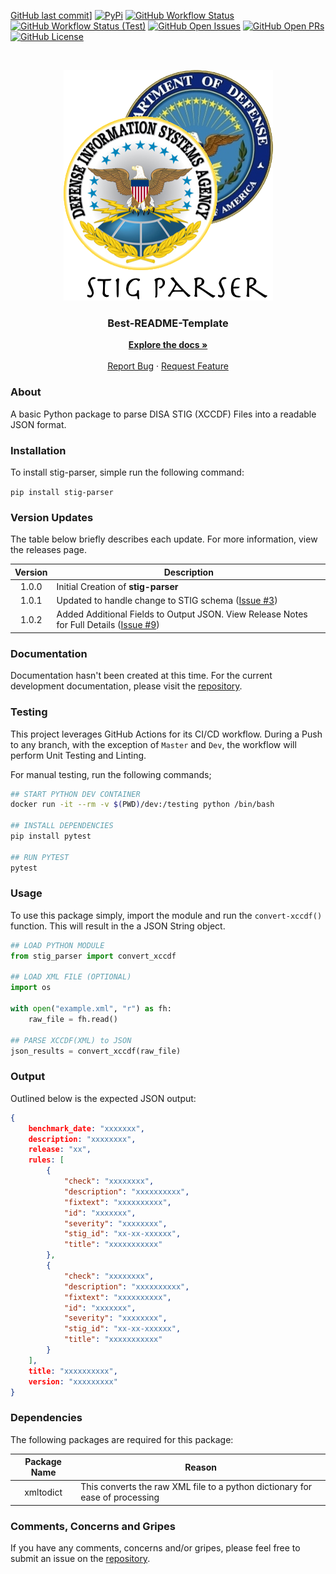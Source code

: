 <!-- PROJECT SHIELDS -->
[GitHub last commit][commit-shield]]
[![PyPi][pypi-shield]][pypi-url]
[![GitHub Workflow Status][workflow-shield]][workflow-url]
[![GitHub Workflow Status (Test)][workflow-test-shield]][workflow-test-url]
[![GitHub Open Issues][issues-shield]][issues-url]
[![GitHub Open PRs][pr-shield]][pr-url]
[![GitHub License][license-shield]][license-url]


<!-- PROJECT LOGO -->
<br />
<p align="center">
  <a href="https://github.com/pkeech/stig_parser">
    <!--<img src="images/logo.png" alt="Logo" width="80" height="80">-->
    <img src="docs/images/STIG_Parser.png" alt="Logo" />
  </a>

  <h3 align="center">Best-README-Template</h3>

  <p align="center">
    <a href="#"><strong>Explore the docs »</strong></a>
    <br />
    <br />
    <a href="https://github.com/pkeech/stig_parser/issues">Report Bug</a>
    ·
    <a href="https://github.com/pkeech/stig_parser/issues">Request Feature</a>
  </p>
</p>


### About
A basic Python package to parse DISA STIG (XCCDF) Files into a readable JSON format.

### Installation
To install stig-parser, simple run the following command:

`pip install stig-parser`

### Version Updates
The table below briefly describes each update. For more information, view the releases page.

| Version | Description |
| :---: | --- | 
| 1.0.0 | Initial Creation of **stig-parser** |
| 1.0.1 | Updated to handle change to STIG schema ([Issue #3](https://github.com/pkeech/stig_parser/issues/3)) |
| 1.0.2 | Added Additional Fields to Output JSON. View Release Notes for Full Details ([Issue #9](https://github.com/pkeech/stig_parser/issues/9))|

### Documentation

Documentation hasn't been created at this time. For the current development documentation, please visit the [repository](https://github.com/pkeech/stig_parser).

### Testing 
This project leverages GitHub Actions for its CI/CD workflow. During a Push to any branch, with the exception of `Master` and `Dev`, the workflow will perform Unit Testing and Linting.

For manual testing, run the following commands;

``` bash
## START PYTHON DEV CONTAINER
docker run -it --rm -v $(PWD)/dev:/testing python /bin/bash

## INSTALL DEPENDENCIES
pip install pytest

## RUN PYTEST
pytest
```

### Usage

To use this package simply, import the module and run the `convert-xccdf()` function. This will result in the a JSON String object. 

``` python
## LOAD PYTHON MODULE
from stig_parser import convert_xccdf

## LOAD XML FILE (OPTIONAL)
import os

with open("example.xml", "r") as fh:
    raw_file = fh.read()

## PARSE XCCDF(XML) to JSON
json_results = convert_xccdf(raw_file)

```

### Output

Outlined below is the expected JSON output:

``` json
{
    benchmark_date: "xxxxxxx",
    description: "xxxxxxxx",
    release: "xx",
    rules: [
        {
            "check": "xxxxxxxx", 
            "description": "xxxxxxxxxx", 
            "fixtext": "xxxxxxxxxx", 
            "id": "xxxxxxx", 
            "severity": "xxxxxxxx", 
            "stig_id": "xx-xx-xxxxxx", 
            "title": "xxxxxxxxxxx"
        },
        {
            "check": "xxxxxxxx", 
            "description": "xxxxxxxxxx", 
            "fixtext": "xxxxxxxxxx", 
            "id": "xxxxxxx", 
            "severity": "xxxxxxxx", 
            "stig_id": "xx-xx-xxxxxx", 
            "title": "xxxxxxxxxxx"
        }
    ],
    title: "xxxxxxxxxx",
    version: "xxxxxxxxx"
}
```


### Dependencies

The following packages are required for this package:

| Package Name | Reason |
| :---: | --- |
| xmltodict | This converts the raw XML file to a python dictionary for ease of processing |

### Comments, Concerns and Gripes

If you have any comments, concerns and/or gripes, please feel free to submit an issue on the [repository](https://github.com/pkeech/stig_parser).

<!-- MARKDOWN LINKS & IMAGES -->
[commit-shield]: https://img.shields.io/github/last-commit/pkeech/stig_parser?style=for-the-badge
[pypi-shield]: https://img.shields.io/pypi/v/stig-parser?style=for-the-badge
[pypi-url]: https://pypi.org/project/stig-parser/
[workflow-shield]: https://img.shields.io/github/workflow/status/pkeech/stig_parser/STIG%20Parser%20CI?style=for-the-badge
[workflow-url]: https://github.com/pkeech/stig_parser/actions
[workflow-test-shield]: https://img.shields.io/github/workflow/status/pkeech/stig_parser/STIG%20Parser%20CI%20(Test)?label=BUILD%20%28TEST%29&style=for-the-badge
[workflow-test-url]: https://github.com/pkeech/stig_parser/actions
[issues-shield]: https://img.shields.io/github/issues/pkeech/stig_parser?style=for-the-badge
[issues-url]: https://github.com/pkeech/stig_parser/issues
[pr-shield]: https://img.shields.io/github/issues-pr/pkeech/stig_parser?style=for-the-badge
[pr-url]: https://github.com/pkeech/stig_parser/pulls
[license-shield]: https://img.shields.io/github/license/pkeech/stig_parser?style=for-the-badge
[license-url]: https://github.com/pkeech/stig_parser/blob/master/LICENSE
[linkedin-shield]: https://img.shields.io/badge/-LinkedIn-black.svg?style=for-the-badge&logo=linkedin&colorB=555
[linkedin-url]: https://www.linkedin.com/in/peter-keech-b88183a2/